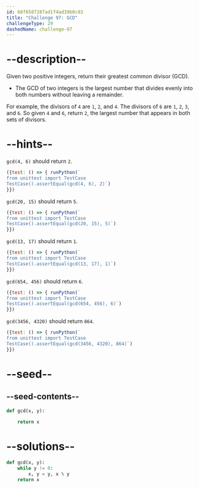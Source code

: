 ```yaml
---
id: 68f6587287ad1f4ad39b0c83
title: "Challenge 97: GCD"
challengeType: 29
dashedName: challenge-97
---
```


# --description--

Given two positive integers, return their greatest common divisor (GCD).

- The GCD of two integers is the largest number that divides evenly into both numbers without leaving a remainder.

For example, the divisors of `4` are `1`, `2`, and `4`. The divisors of `6` are `1`, `2`, `3`, and `6`. So given `4` and `6`, return `2`, the largest number that appears in both sets of divisors.

# --hints--

`gcd(4, 6)` should return `2`.

```js
({test: () => { runPython(`
from unittest import TestCase
TestCase().assertEqual(gcd(4, 6), 2)`)
}})
```

`gcd(20, 15)` should return `5`.

```js
({test: () => { runPython(`
from unittest import TestCase
TestCase().assertEqual(gcd(20, 15), 5)`)
}})
```

`gcd(13, 17)` should return `1`.

```js
({test: () => { runPython(`
from unittest import TestCase
TestCase().assertEqual(gcd(13, 17), 1)`)
}})
```

`gcd(654, 456)` should return `6`.

```js
({test: () => { runPython(`
from unittest import TestCase
TestCase().assertEqual(gcd(654, 456), 6)`)
}})
```

`gcd(3456, 4320)` should return `864`.

```js
({test: () => { runPython(`
from unittest import TestCase
TestCase().assertEqual(gcd(3456, 4320), 864)`)
}})
```

# --seed--

## --seed-contents--

```py
def gcd(x, y):

    return x
```

# --solutions--

```py
def gcd(x, y):
    while y != 0:
        x, y = y, x % y
    return x
```
